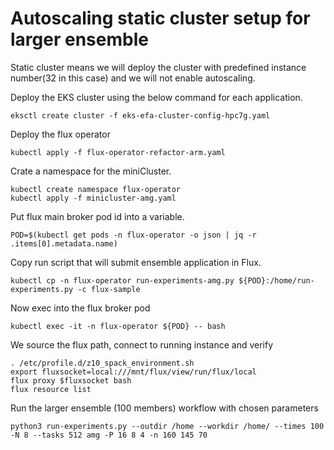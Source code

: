 # Autoscaling static cluster setup for larger ensemble
Static cluster means we will deploy the cluster with predefined instance number(32 in this case) and we will not enable autoscaling.

Deploy the EKS cluster using the below command for each application. 

```console
eksctl create cluster -f eks-efa-cluster-config-hpc7g.yaml
```

Deploy the flux operator
```console
kubectl apply -f flux-operator-refactor-arm.yaml
```

Crate a namespace for the miniCluster.
```console
kubectl create namespace flux-operator
kubectl apply -f minicluster-amg.yaml
```

Put flux main broker pod id into a variable. 
```console
POD=$(kubectl get pods -n flux-operator -o json | jq -r .items[0].metadata.name)
```

Copy run script that will submit ensemble application in Flux.
```console
kubectl cp -n flux-operator run-experiments-amg.py ${POD}:/home/run-experiments.py -c flux-sample
```

Now exec into the flux broker pod
```console
kubectl exec -it -n flux-operator ${POD} -- bash
```

We source the flux path, connect to running instance and verify
```console
. /etc/profile.d/z10_spack_environment.sh
export fluxsocket=local:///mnt/flux/view/run/flux/local
flux proxy $fluxsocket bash
flux resource list
```

Run the larger ensemble (100 members) workflow with chosen parameters
```
python3 run-experiments.py --outdir /home --workdir /home/ --times 100 -N 8 --tasks 512 amg -P 16 8 4 -n 160 145 70
```